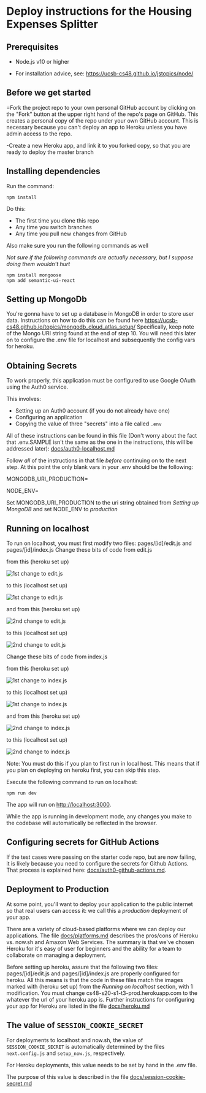 # Deploy instructions for the Housing Expenses Splitter

## Prerequisites

- Node.js v10 or higher

- For installation advice, see: <https://ucsb-cs48.github.io/jstopics/node/>
## Before we get started
=Fork the project repo to your own personal GitHub account by clicking on the "Fork" button at the upper right hand of the repo's page on GitHub.  This creates a personal copy of the repo under your own GitHub account.  This is necessary because you can't deploy an app to Heroku unless you have admin access to the repo.

-Create a new Heroku app, and link it to you forked copy, so that you are ready to deploy the master branch
## Installing dependencies

Run the command:

```
npm install
```

Do this:

- The first time you clone this repo
- Any time you switch branches
- Any time you pull new changes from GitHub

Also make sure you run the following commands as well

*Not sure if the following commands are actually necessary, but I suppose doing them wouldn't hurt*
```
npm install mongoose
npm add semantic-ui-react
```
## Setting up MongoDb

You're gonna have to set up a database in MongoDB in order to store user data. Instructions on how to do this can be found here <https://ucsb-cs48.github.io/topics/mongodb_cloud_atlas_setup/>
Specifically, keep note of the Mongo URI string found at the end of step 10. You will need this later on to configure the .env file for localhost and subsequently the config vars for heroku.

## Obtaining Secrets

To work properly, this application must be configured to use Google
OAuth using the Auth0 service.

This involves:

- Setting up an Auth0 account (if you do not already have one)
- Configuring an application
- Copying the value of three "secrets" into a file called `.env`

All of these instructions can be found in this file (Don't worry about the fact that .env.SAMPLE isn't the same as the one in the instructions, this will be addressed later):
[docs/auth0-localhost.md](https://github.com/ucsb-cs48-s20/demo-nextjs-app/blob/master/docs/auth0-localhost.md)

Follow _all_ of the instructions in that file _before_ continuing on to the next step.
At this point the only blank vars in your .env should be the following:

MONGODB_URI_PRODUCTION=

NODE_ENV=

Set MONGODB_URI_PRODUCTION to the uri string obtained from _Setting up MongoDB_ and set NODE_ENV to _production_
## Running on localhost

To run on localhost, you must first modify two files: pages/[id]/edit.js and pages/[id]/index.js
Change these bits of code from edit.js

from this (heroku set up)

![1st change to edit.js](./images/edit1heroku.PNG)

to this (localhost set up)

![1st change to edit.js](./images/edit1local.PNG)

and from this (heroku set up)

![2nd change to edit.js](./images/edit2heroku.PNG)

to this (localhost set up)

![2nd change to edit.js](./images/edit2local.PNG)

Change these bits of code from index.js

from this (heroku set up)

![1st change to index.js](./images/index1heroku.PNG)

to this (localhost set up)

![1st change to index.js](./images/index1local.PNG)

and from this (heroku set up)

![2nd change to index.js](./images/index2heroku.PNG)

to this (localhost set up)

![2nd change to index.js](./images/index2local.PNG)

Note: You must do this if you plan to first run in local host. This means that if you plan on deploying on heroku first, you can skip this step.

Execute the following command to run on localhost:

```
npm run dev
```

The app will run on <http://localhost:3000>.

While the app is running in development mode, any changes you make to
the codebase will automatically be reflected in the browser.

## Configuring secrets for GitHub Actions

If the test cases were passing on the starter code repo, but are now
failing, it is likely because you need to configure the secrets
for Github Actions. That process is explained here: [docs/auth0-github-actions.md](https://github.com/ucsb-cs48-s20/demo-nextjs-app/blob/master/docs/auth0-github-actions.md).

## Deployment to Production

At some point, you'll want to deploy your application to the public internet
so that real users can access it: we call this a _production_ deployment
of your app.

There are a variety of cloud-based platforms where we can deploy our
applications. The file [docs/platforms.md](https://github.com/ucsb-cs48-s20/demo-nextjs-app/blob/master/docs/platform.md) describes
the pros/cons of Heroku vs. now.sh and Amazon Web Services. The summary
is that we've chosen Heroku for it's easy of user for beginners
and the ability for a team to collaborate on managing a deployment.

Before setting up heroku, assure that  the following two files: 
pages/[id]/edit.js and pages/[id]/index.js
are properly configured for heroku. All this means is that the code in these files match the images marked with (heroku set up) from the _Running on localhost_ section, with 1 modification. You must change
cs48-s20-s1-t3-prod.herokuapp.com
to the whatever the url of your heroku app is.
Further instructions for configuring your app for Heroku are listed in the file
[docs/heroku.md](https://github.com/ucsb-cs48-s20/demo-nextjs-app/blob/master/docs/heroku.md)

## The value of `SESSION_COOKIE_SECRET`

For deployments to localhost and now.sh, the value of `SESSION_COOKIE_SECRET` is automatically determined by the files `next.config.js` and `setup_now.js`, respectively.

For Heroku deployments, this value needs to be set by hand in the .env file.

The purpose of this value is described in the file [docs/session-cookie-secret.md](https://github.com/ucsb-cs48-s20/demo-nextjs-app/blob/master/docs/session-cookie-secret.md)
